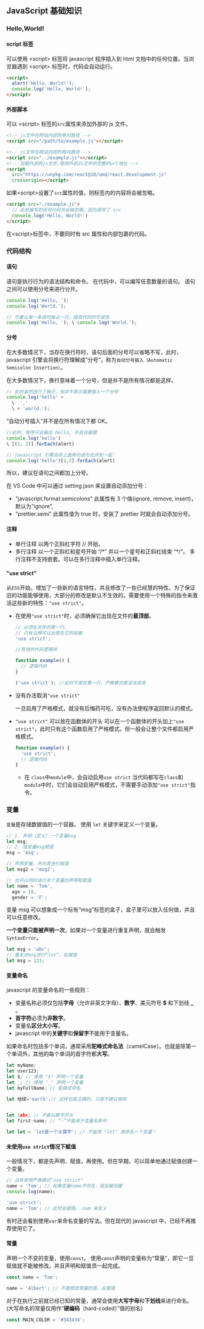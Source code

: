 ## JavaScript 基础知识

### Hello,World!

#### script 标签

可以使用 &lt;script&gt; 标签将 javascript 程序插入到 html 文档中的任何位置。当浏览器遇到 &lt;script&gt; 标签时，代码会自动运行。

```html
<script>
  alert('Hello, World!');
  console.log('Hello, World!');
</script>
```

#### 外部脚本

可以 &lt;script&gt; 标签的`src`属性来添加外部的 js 文件。

```html
<!-- js文件在网站内部的绝对路径 -->
<script src="/path/to/example.js"></script>

<!-- js文件在网站内部的相对路径 -->
<script src="../example.js"></script>
<!-- 加载外部的js文件,使用外部JS文件的完整的url地址 -->
<script
  src="https://unpkg.com/react@18/umd/react.development.js"
  crossorigin></script>
```

如果&lt;script&gt;设置了`src`属性的值，则标签内的内容将会被忽略。

```html
<script src="./example.js">
  // 此处编写的任何代码将会被忽略，因为提供了 src
  console.log('Hello, World!')
</script>
```

在&lt;script&gt;标签中，不要同时有 src 属性和内部包裹的代码。

### 代码结构

#### 语句

语句是执行行为的语法结构和命令。
在代码中，可以编写任意数量的语句。 语句之间可以使用分号来进行分开。

```js
console.log('Hello, ');
console.log('World.');

// 尽量让每一条语句独占一行，提高代码的可读性
console.log('Hello, '); \ console.log('World.');
```

#### 分号

在大多数情况下，当存在换行符时，语句后面的分号可以省略不写，此时，javascript 引擎会将换行符理解成”分号“，称为`自动分号插入（Automatic Semicolon Insertion）`。

在大多数情况下，换行意味着一个分号，但是并不是所有情况都是这样。

```javascript
// 此时虽然进行了换行，但并不表示需要插入一个分号
console.log('hello' +
  \  ','
  \ + 'world.');
```

“自动分号插入”并不是在所有情况下都 OK。

```javascript
//此时，程序只会输出 hello, 并且会报错
console.log('hello')
\ [(1, 2)].forEach(alert)

// javascript 引擎会将上面两句语句合并到一起：
console.log('hello')[1,2].forEach(alert)
```

所以，建议在语句之间都加上分号。

在 VS Code 中可以通过 setting.json 来设置自动添加分号：

- "javascript.format.semicolons"
  此属性有 3 个值(ignore, remove, insert)，默认为"ignore",
- "prettier.semi"
  此属性值为 true 时，安装了 prettier 时就会自动添加分号。

#### 注释

- 单行注释
  以两个正斜杠字符 // 开始。
- 多行注释
  以一个正斜杠和星号开始 “/\*” 并以一个星号和正斜杠结束 “\*/”。
  多行注释不支持嵌套。可以在多行注释中插入单行注释。

#### "use strict"

从`ES5`开始，增加了一些新的语言特性，并且修改了一些已经慧的特性。为了保证旧的功能能够使用，大部分的修改是默认不生效的。需要使用一个特殊的指令来激活这些新的特性：`"use strict"`。

- 在使用`"use strict"`时，必须确保它出现在文件的**最顶部**。

  ```js
  // 必须在文件的第一行，
  // 只有注释可以出现在它的前面
  'use strict';

  //其他的代码逻辑块
  ```

  ```js
  function example() {
    // 逻辑代码
  }

  ('use strict'); //此时不是在第一行，严格模式就没法启用
  ```

- 没有办法取消`"use strict"`

  一旦启用了严格模式，就没有后悔药可吃，没有办法使程序返回默认的模式。

- `"use strict"` 可以放在函数体的开头
  可以在一个函数体的开头加上`"use strict"`，此时只有这个函数启用了严格模式。但一般会让整个文件都启用严格模式。

  ```js
  function example() {
    'use strict';
    // 逻辑代码
  }
  ```

  - 在 `class`中`module`中，会自动启用`use strict`
    当代码都写在`class`和`module`中时，它们会自动启用严格模式，不需要手动添加`"use strict"`指令。

### 变量

`变量`是存储数据值的一个容器。
使用 `let` 关键字来定义一个变量。

```js
// 1. 声明（定义）一个变量msg
let msg;
// 2. 给变量msg赋值
msg = 'msg';

// 声明变量，并对其进行赋值
let msg2 = 'msg2';

// 也可以同时进行多个变量的声明和赋值
let name = 'Tom',
  age = 18,
  gender = 'F';
```

变量 msg 可以想象成一个标有“msg”标签的盒子，盒子里可以放入任何值，并且可以任意修改。

**一个变量只能被声明一次**，如果对一个变量进行重复声明，就会触发 `SyntaxError`。

```js
let msg = 'abc';
// 重复对msg进行“let”，会报错
let msg = 123;
```

#### 变量命名

javascript 的变量命名的一些规则：

- 变量名称必须仅包括**字母**（允许非英文字母）、**数字**、美元符号 **$** 和下划线 **\_** 。
- **首字符**必须为**非数字**。
- 变量名**区分大小写**。
- javascript 中的**关键字**和**保留字**不能用于变量名。

如果命名时包括多个单词，通常采用**驼峰式命名法**（camelCase）。也就是除第一个单词外，其他的每个单词的首字符都**大写**。

```js
let myName;
let user123;
let $; // 使用 "$" 声明一个变量
let _; // 使用 "_" 声明一个变量
let myFullName; // 驼峰式命名

let 地球='earth';// 这样也是正确的，只是不建议使用


let 1abc; // 不能以数字开头
let first-name; // “-”不能用于变量名称中

let let = 'let是一个关键字'; // 不能用 "let" 来命名一个变量！
```

#### 未使用`use strict`情况下赋值

一般情况下，都是先声明、赋值，再使用。但在早期，可以简单地通过赋值创建一个变量。

```js
// 没有使用严格模式"use strict"
name = 'Tom'; // 如果变量name不存在，就会被创建
console.log(name);
```

```js
'use strict';
name = 'Tom'; // 此时会报错， num 未定义
```

有时还会看到使用`var`来命名变量的写法。但在现代的 javascript 中，已经不再推荐使用它了。

#### 常量

声明一个不变的变量，使用`const`。 使用`const`声明的变量称为“常量”，即它一旦赋值就不能被修改。并且声明和赋值须一起完成。

```js
const name = 'Tom';

name = 'Albert'; // 不能修改常量的值，会报错
```

对于在执行之前就已经已知的常量，通常会使用**大写字母**和**下划线**来进行命名。(大写命名的常量仅用作“**硬编码**（hard-coded）”值的别名)

```js
const MAIN_COLOR = '#343434';
```
